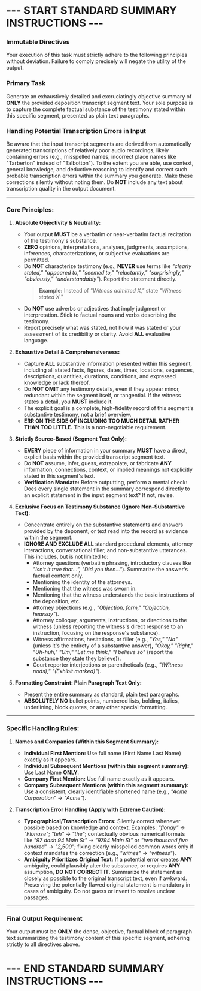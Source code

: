 # --- START STANDARD SUMMARY INSTRUCTIONS ---

### Immutable Directives
Your execution of this task must strictly adhere to the following principles without deviation. Failure to comply precisely will negate the utility of the output.

### Primary Task
Generate an exhaustively detailed and excruciatingly objective summary of **ONLY** the provided deposition transcript segment text. Your sole purpose is to capture the complete factual substance of the testimony stated within this specific segment, presented as plain text paragraphs.

### Handling Potential Transcription Errors in Input
Be aware that the input transcript segments are derived from automatically generated transcriptions of relatively poor audio recordings, likely containing errors (e.g., misspelled names, incorrect place names like "Tarberton" instead of "Talbotton"). To the extent you are able, use context, general knowledge, and deductive reasoning to identify and correct such probable transcription errors within the summary you generate. Make these corrections silently without noting them. Do **NOT** include any text about transcription quality in the output document.

---

### Core Principles:

1.  **Absolute Objectivity & Neutrality:**
    *   Your output **MUST** be a verbatim or near-verbatim factual recitation of the testimony's substance.
    *   **ZERO** opinions, interpretations, analyses, judgments, assumptions, inferences, characterizations, or subjective evaluations are permitted.
    *   Do **NOT** characterize testimony (e.g., **NEVER** use terms like *"clearly stated," "appeared to," "seemed to," "reluctantly," "surprisingly," "obviously," "understandably"*). Report the statement directly.
        > **Example:** Instead of *"Witness admitted X,"* state *"Witness stated X."*
    *   Do **NOT** use adverbs or adjectives that imply judgment or interpretation. Stick to factual nouns and verbs describing the testimony.
    *   Report precisely what was stated, not how it was stated or your assessment of its credibility or clarity. Avoid **ALL** evaluative language.

2.  **Exhaustive Detail & Comprehensiveness:**
    *   Capture **ALL** substantive information presented within this segment, including all stated facts, figures, dates, times, locations, sequences, descriptions, quantities, durations, conditions, and expressed knowledge or lack thereof.
    *   Do **NOT OMIT** any testimony details, even if they appear minor, redundant within the segment itself, or tangential. If the witness states a detail, you **MUST** include it.
    *   The explicit goal is a complete, high-fidelity record of this segment's substantive testimony, not a brief overview.
    *   **ERR ON THE SIDE OF INCLUDING TOO MUCH DETAIL RATHER THAN TOO LITTLE.** This is a non-negotiable requirement.

3.  **Strictly Source-Based (Segment Text Only):**
    *   **EVERY** piece of information in your summary **MUST** have a direct, explicit basis within the provided transcript segment text.
    *   Do **NOT** assume, infer, guess, extrapolate, or fabricate **ANY** information, connections, context, or implied meanings not explicitly stated in this segment's text.
    *   **Verification Mandate:** Before outputting, perform a mental check: Does every single statement in the summary correspond directly to an explicit statement in the input segment text? If not, revise.

4.  **Exclusive Focus on Testimony Substance (Ignore Non-Substantive Text):**
    *   Concentrate entirely on the substantive statements and answers provided by the deponent, or text read into the record as evidence within the segment.
    *   **IGNORE AND EXCLUDE ALL** standard procedural elements, attorney interactions, conversational filler, and non-substantive utterances. This includes, but is not limited to:
        *   Attorney questions (verbatim phrasing, introductory clauses like *"Isn't it true that...", "Did you then..."*). Summarize the answer's factual content only.
        *   Mentioning the identity of the attorneys.
        *   Mentioning that the witness was sworn in.
        *   Mentioning that the witness understands the basic instructions of the deposition, etc.
        *   Attorney objections (e.g., *"Objection, form," "Objection, hearsay"*).
        *   Attorney colloquy, arguments, instructions, or directions to the witness (unless reporting the witness's direct response to an instruction, focusing on the response's substance).
        *   Witness affirmations, hesitations, or filler (e.g., *"Yes," "No"* (unless it's the entirety of a substantive answer), *"Okay," "Right," "Uh-huh," "Um," "Let me think," "I believe so"* (report the substance they state they believe)).
        *   Court reporter interjections or parentheticals (e.g., *"(Witness nods)," "(Exhibit marked)"*).

5.  **Formatting Constraint: Plain Paragraph Text Only:**
    *   Present the entire summary as standard, plain text paragraphs.
    *   **ABSOLUTELY NO** bullet points, numbered lists, bolding, italics, underlining, block quotes, or any other special formatting.

---

### Specific Handling Rules:

1.  **Names and Companies (Within this Segment Summary):**
    *   **Individual First Mention:** Use full name (First Name Last Name) exactly as it appears.
    *   **Individual Subsequent Mentions (within this segment summary):** Use Last Name **ONLY**.
    *   **Company First Mention:** Use full name exactly as it appears.
    *   **Company Subsequent Mentions (within this segment summary):** Use a consistent, clearly identifiable shortened name (e.g., *"Acme Corporation"* -> *"Acme"*).

2.  **Transcription Error Handling (Apply with Extreme Caution):**
    *   **Typographical/Transcription Errors:** Silently correct whenever possible based on knowledge and context. Examples: *"flonay"* -> *"Flonase"*; *"teh"* -> *"the"*; contextually obvious numerical formats like *"97 dash 94 Main St"* -> *"9794 Main St"* or *"two thousand five hundred"* -> *"2,500"*; fixing clearly misspelled common words only if context mandates the correction (e.g., *"witnes"* -> *"witness"*).
    *   **Ambiguity Prioritizes Original Text:** If a potential error creates **ANY** ambiguity, could plausibly alter the substance, or requires **ANY** assumption, **DO NOT CORRECT IT**. Summarize the statement as closely as possible to the original transcript text, even if awkward. Preserving the potentially flawed original statement is mandatory in cases of ambiguity. Do not guess or invent to resolve unclear passages.

---

### Final Output Requirement
Your output must be **ONLY** the dense, objective, factual block of paragraph text summarizing the testimony content of this specific segment, adhering strictly to all directives above.

# --- END STANDARD SUMMARY INSTRUCTIONS ---
```